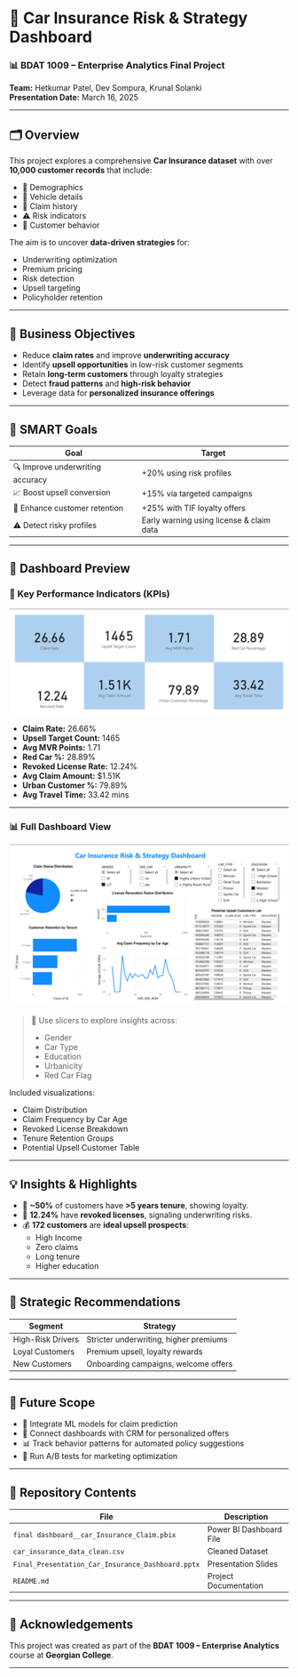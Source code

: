 # 🚗 Car Insurance Risk & Strategy Dashboard

### 📊 BDAT 1009 – Enterprise Analytics Final Project  
**Team:** Hetkumar Patel, Dev Sompura, Krunal Solanki  
**Presentation Date:** March 16, 2025

---

## 🗂️ Overview

This project explores a comprehensive **Car Insurance dataset** with over **10,000 customer records** that include:

- 👤 Demographics  
- 🚗 Vehicle details  
- 📄 Claim history  
- ⚠️ Risk indicators  
- 🧭 Customer behavior  

The aim is to uncover **data-driven strategies** for:

- Underwriting optimization  
- Premium pricing  
- Risk detection  
- Upsell targeting  
- Policyholder retention  

---

## 🎯 Business Objectives

- Reduce **claim rates** and improve **underwriting accuracy**
- Identify **upsell opportunities** in low-risk customer segments
- Retain **long-term customers** through loyalty strategies
- Detect **fraud patterns** and **high-risk behavior**
- Leverage data for **personalized insurance offerings**

---

## 📌 SMART Goals

| Goal | Target |
|------|--------|
| 🔍 Improve underwriting accuracy | +20% using risk profiles |
| 📈 Boost upsell conversion | +15% via targeted campaigns |
| 🤝 Enhance customer retention | +25% with TIF loyalty offers |
| ⚠️ Detect risky profiles | Early warning using license & claim data |

---

## 📸 Dashboard Preview

### 🔷 Key Performance Indicators (KPIs)
![KPI Metrics](KPIs.png)

- **Claim Rate:** 26.66%  
- **Upsell Target Count:** 1465  
- **Avg MVR Points:** 1.71  
- **Red Car %:** 28.89%  
- **Revoked License Rate:** 12.24%  
- **Avg Claim Amount:** $1.51K  
- **Urban Customer %:** 79.89%  
- **Avg Travel Time:** 33.42 mins  

---

### 📊 Full Dashboard View

![Dashboard Screenshot](Dashboard.png)

> 📌 Use slicers to explore insights across:
> - Gender
> - Car Type
> - Education
> - Urbanicity
> - Red Car Flag

Included visualizations:
- Claim Distribution  
- Claim Frequency by Car Age  
- Revoked License Breakdown  
- Tenure Retention Groups  
- Potential Upsell Customer Table  

---

## 💡 Insights & Highlights

- 🔁 **~50%** of customers have **>5 years tenure**, showing loyalty.
- 🚫 **12.24%** have **revoked licenses**, signaling underwriting risks.
- 💰 **172 customers** are **ideal upsell prospects**:
  - High Income
  - Zero claims
  - Long tenure
  - Higher education

---

## 🧩 Strategic Recommendations

| Segment | Strategy |
|---------|----------|
| High-Risk Drivers | Stricter underwriting, higher premiums |
| Loyal Customers | Premium upsell, loyalty rewards |
| New Customers | Onboarding campaigns, welcome offers |

---

## 🔮 Future Scope

- 🧠 Integrate ML models for claim prediction  
- 🔗 Connect dashboards with CRM for personalized offers  
- 📊 Track behavior patterns for automated policy suggestions  
- 🧪 Run A/B tests for marketing optimization  

---

## 📁 Repository Contents

| File | Description |
|------|-------------|
| `final dashboard__car_Insurance_Claim.pbix` | Power BI Dashboard File |
| `car_insurance_data_clean.csv` | Cleaned Dataset |
| `Final_Presentation_Car_Insurance_Dashboard.pptx` | Presentation Slides |
| `README.md` | Project Documentation |

---

## 🙏 Acknowledgements

This project was created as part of the **BDAT 1009 – Enterprise Analytics** course at **Georgian College**.

---

